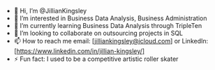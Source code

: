 - 👋 Hi, I’m @JillianKingsley
- 👀 I’m interested in Business Data Analysis, Business Administration
- 🌱 I’m currently learning Business Data Analysis through TripleTen 
- 💞️ I’m looking to collaborate on outsourcing projects in SQL
- 📫 How to reach me email: [jilliankingsley@icloud.com] or LinkedIn: [https://www.linkedin.com/in/jillian-kingsley/]
- ⚡ Fun fact: I used to be a competitive artistic roller skater

<!---
JillianKingsley/JillianKingsley is a ✨ special ✨ repository because its `README.md` (this file) appears on your GitHub profile.
You can click the Preview link to take a look at your changes.
--->
